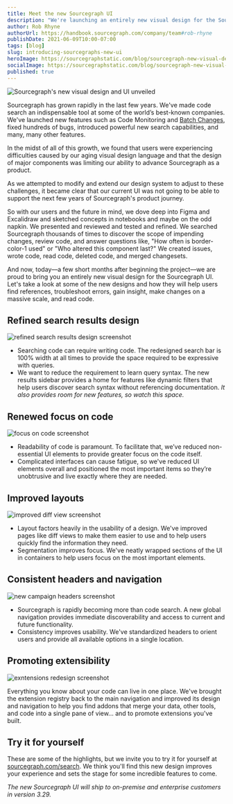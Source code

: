 ```yaml
---
title: Meet the new Sourcegraph UI
description: "We're launching an entirely new visual design for the Sourcegraph UI today! We've added so many features to Sourcegraph in the last few years, that we needed an entirely new visual design to keep up with our advancements. Let's take a look at some of the new designs and how they will help users navigate, understand, and make changes to code more efficiently."
author: Rob Rhyne
authorUrl: https://handbook.sourcegraph.com/company/team#rob-rhyne
publishDate: 2021-06-09T10:00-07:00
tags: [blog]
slug: introducing-sourcegraphs-new-ui
heroImage: https://sourcegraphstatic.com/blog/sourcegraph-new-visual-design-ui.jpg
socialImage: https://sourcegraphstatic.com/blog/sourcegraph-new-visual-design-ui.jpg
published: true
---
```


![Sourcegraph's new visual design and UI unveiled](https://sourcegraphstatic.com/blog/sourcegraph-new-visual-design-ui.jpg)

Sourcegraph has grown rapidly in the last few years. We've made code search an indispensable tool at some of the world’s best-known companies. We've launched new features such as Code Monitoring and [Batch Changes](https://about.sourcegraph.com/blog/introducing-batch-changes/), fixed hundreds of bugs, introduced powerful new search capabilities, and many, many other features.

In the midst of all of this growth, we found that users were experiencing difficulties caused by our aging visual design language and that the design of major components was limiting our ability to advance Sourcegraph as a product.

As we attempted to modify and extend our design system to adjust to these challenges, it became clear that our current UI was not going to be able to support the next few years of Sourcegraph's product journey.

So with our users and the future in mind, we dove deep into Figma and Excalidraw and sketched concepts in notebooks and maybe on the odd napkin. We presented and reviewed and tested and refined. We searched Sourcegraph thousands of times to discover the scope of impending changes, review code, and answer questions like, "How often is border-color-1 used" or "Who altered this component last?" We created issues, wrote code, read code, deleted code, and merged changesets.

And now, today––a few short months after beginning the project––we are proud to bring you an entirely new visual design for the Sourcegraph UI. Let's take a look at some of the new designs and how they will help users find references, troubleshoot errors, gain insight, make changes on a massive scale, and read code.

## Refined search results design

![refined search results design screenshot](https://sourcegraphstatic.com/blog/redesign/r_search_results.png)

- Searching code can require writing code. The redesigned search bar is 100% width at all times to provide the space required to be expressive with queries.
- We want to reduce the requirement to learn query syntax. The new results sidebar provides a home for features like dynamic filters that help users discover search syntax without referencing documentation. _It also provides room for new features, so watch this space._

## Renewed focus on code

![focus on code screenshot](https://sourcegraphstatic.com/blog/redesign/r_code.png)

- Readability of code is paramount. To facilitate that, we’ve reduced non-essential UI elements to provide greater focus on the code itself.
- Complicated interfaces can cause fatigue, so we've reduced UI elements overall and positioned the most important items so they’re unobtrusive and live exactly where they are needed.

## Improved layouts

![improved diff view screenshot](https://sourcegraphstatic.com/blog/redesign/r_layouts.png)

- Layout factors heavily in the usability of a design. We've improved pages like diff views to make them easier to use and to help users quickly find the information they need.
- Segmentation improves focus. We've neatly wrapped sections of the UI in containers to help users focus on the most important elements.

## Consistent headers and navigation

![new campaign headers screenshot](https://sourcegraphstatic.com/blog/redesign/r_headers.png)

- Sourcegraph is rapidly becoming more than code search. A new global navigation provides immediate discoverability and access to current and future functionality.
- Consistency improves usability. We've standardized headers to orient users and provide all available options in a single location.

## Promoting extensibility

![exntensions redesign screenshot](https://sourcegraphstatic.com/blog/redesign/r_extensions.png)

Everything you know about your code can live in one place. We've brought the extension registry back to the main navigation and improved its design and navigation to help you find addons that merge your data, other tools, and code into a single pane of view... and to promote extensions you've built.

## Try it for yourself

These are some of the highlights, but we invite you to try it for yourself at [sourcegraph.com/search](http://sourcegraph.com/search). We think you'll find this new design improves your experience and sets the stage for some incredible features to come.

_The new Sourcegraph UI will ship to on-premise and enterprise customers in version 3.29._
